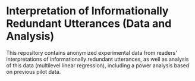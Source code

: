# Interpretation of Informationally Redundant Utterances (Data and Analysis)

This repository contains anonymized experimental data from readers' interpretations of informationally redundant utterances, as well as analysis of this data (multilevel linear regression), including a power analysis based on previous pilot data.
